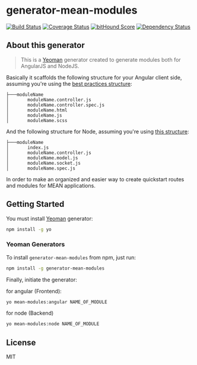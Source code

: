 # generator-mean-modules 

[![Build Status](https://travis-ci.org/PauloLuan/generator-mean-modules.svg)](https://travis-ci.org/PauloLuan/generator-mean-modules)
[![Coverage Status](https://coveralls.io/repos/PauloLuan/generator-mean-modules/badge.svg)](https://coveralls.io/r/PauloLuan/generator-mean-modules)
[![bitHound Score](https://www.bithound.io/github/PauloLuan/generator-mean-modules/badges/score.svg)](https://www.bithound.io/github/PauloLuan/generator-mean-modules/)
[![Dependency Status](https://david-dm.org/PauloLuan/generator-mean-modules.svg "Dependencies Checked & Updated Regularly (Security is Important!)")](https://david-dm.org/PauloLuan/generator-mean-modules)

## About this generator

> This is a [Yeoman](http://yeoman.io) generator created to generate modules both for AngularJS and NodeJS.

Basically it scaffolds the following structure for your Angular client side, assuming you're using the [best practices structure]():

	├───moduleName
	│		moduleName.controller.js
	│		moduleName.controller.spec.js
	│		moduleName.html
	│		moduleName.js
	│		moduleName.scss

And the following structure for Node, assuming you're using [this structure]():

	├───moduleName
	│ 		index.js
	│ 		moduleName.controller.js
	│ 		moduleName.model.js
	│ 		moduleName.socket.js
	│ 		moduleName.spec.js

In order to make an organized and easier way to create quickstart routes and modules for MEAN applications.

## Getting Started

You must install [Yeoman](http://yeoman.io) generator:

```bash
npm install -g yo
```

### Yeoman Generators

To install `generator-mean-modules` from npm, just run:

```bash
npm install -g generator-mean-modules
```

Finally, initiate the generator:

for angular (Frontend):
```bash
yo mean-modules:angular NAME_OF_MODULE
```

for node (Backend)
```bash
yo mean-modules:node NAME_OF_MODULE
```

## License

MIT
